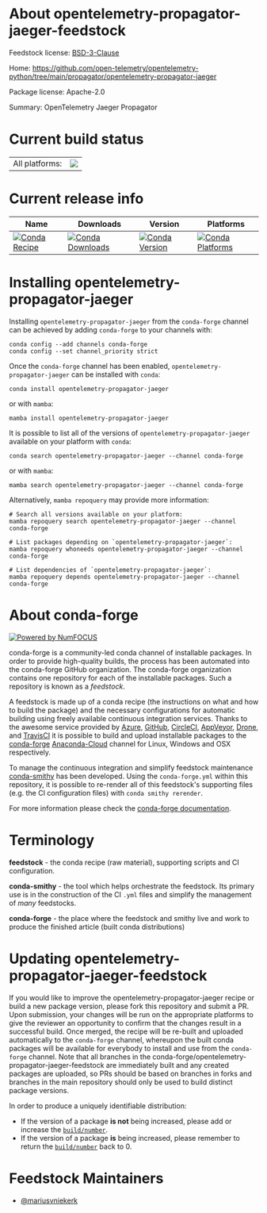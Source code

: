 About opentelemetry-propagator-jaeger-feedstock
===============================================

Feedstock license: [BSD-3-Clause](https://github.com/conda-forge/opentelemetry-propagator-jaeger-feedstock/blob/main/LICENSE.txt)

Home: https://github.com/open-telemetry/opentelemetry-python/tree/main/propagator/opentelemetry-propagator-jaeger

Package license: Apache-2.0

Summary: OpenTelemetry Jaeger Propagator

Current build status
====================


<table><tr><td>All platforms:</td>
    <td>
      <a href="https://dev.azure.com/conda-forge/feedstock-builds/_build/latest?definitionId=14549&branchName=main">
        <img src="https://dev.azure.com/conda-forge/feedstock-builds/_apis/build/status/opentelemetry-propagator-jaeger-feedstock?branchName=main">
      </a>
    </td>
  </tr>
</table>

Current release info
====================

| Name | Downloads | Version | Platforms |
| --- | --- | --- | --- |
| [![Conda Recipe](https://img.shields.io/badge/recipe-opentelemetry--propagator--jaeger-green.svg)](https://anaconda.org/conda-forge/opentelemetry-propagator-jaeger) | [![Conda Downloads](https://img.shields.io/conda/dn/conda-forge/opentelemetry-propagator-jaeger.svg)](https://anaconda.org/conda-forge/opentelemetry-propagator-jaeger) | [![Conda Version](https://img.shields.io/conda/vn/conda-forge/opentelemetry-propagator-jaeger.svg)](https://anaconda.org/conda-forge/opentelemetry-propagator-jaeger) | [![Conda Platforms](https://img.shields.io/conda/pn/conda-forge/opentelemetry-propagator-jaeger.svg)](https://anaconda.org/conda-forge/opentelemetry-propagator-jaeger) |

Installing opentelemetry-propagator-jaeger
==========================================

Installing `opentelemetry-propagator-jaeger` from the `conda-forge` channel can be achieved by adding `conda-forge` to your channels with:

```
conda config --add channels conda-forge
conda config --set channel_priority strict
```

Once the `conda-forge` channel has been enabled, `opentelemetry-propagator-jaeger` can be installed with `conda`:

```
conda install opentelemetry-propagator-jaeger
```

or with `mamba`:

```
mamba install opentelemetry-propagator-jaeger
```

It is possible to list all of the versions of `opentelemetry-propagator-jaeger` available on your platform with `conda`:

```
conda search opentelemetry-propagator-jaeger --channel conda-forge
```

or with `mamba`:

```
mamba search opentelemetry-propagator-jaeger --channel conda-forge
```

Alternatively, `mamba repoquery` may provide more information:

```
# Search all versions available on your platform:
mamba repoquery search opentelemetry-propagator-jaeger --channel conda-forge

# List packages depending on `opentelemetry-propagator-jaeger`:
mamba repoquery whoneeds opentelemetry-propagator-jaeger --channel conda-forge

# List dependencies of `opentelemetry-propagator-jaeger`:
mamba repoquery depends opentelemetry-propagator-jaeger --channel conda-forge
```


About conda-forge
=================

[![Powered by
NumFOCUS](https://img.shields.io/badge/powered%20by-NumFOCUS-orange.svg?style=flat&colorA=E1523D&colorB=007D8A)](https://numfocus.org)

conda-forge is a community-led conda channel of installable packages.
In order to provide high-quality builds, the process has been automated into the
conda-forge GitHub organization. The conda-forge organization contains one repository
for each of the installable packages. Such a repository is known as a *feedstock*.

A feedstock is made up of a conda recipe (the instructions on what and how to build
the package) and the necessary configurations for automatic building using freely
available continuous integration services. Thanks to the awesome service provided by
[Azure](https://azure.microsoft.com/en-us/services/devops/), [GitHub](https://github.com/),
[CircleCI](https://circleci.com/), [AppVeyor](https://www.appveyor.com/),
[Drone](https://cloud.drone.io/welcome), and [TravisCI](https://travis-ci.com/)
it is possible to build and upload installable packages to the
[conda-forge](https://anaconda.org/conda-forge) [Anaconda-Cloud](https://anaconda.org/)
channel for Linux, Windows and OSX respectively.

To manage the continuous integration and simplify feedstock maintenance
[conda-smithy](https://github.com/conda-forge/conda-smithy) has been developed.
Using the ``conda-forge.yml`` within this repository, it is possible to re-render all of
this feedstock's supporting files (e.g. the CI configuration files) with ``conda smithy rerender``.

For more information please check the [conda-forge documentation](https://conda-forge.org/docs/).

Terminology
===========

**feedstock** - the conda recipe (raw material), supporting scripts and CI configuration.

**conda-smithy** - the tool which helps orchestrate the feedstock.
                   Its primary use is in the construction of the CI ``.yml`` files
                   and simplify the management of *many* feedstocks.

**conda-forge** - the place where the feedstock and smithy live and work to
                  produce the finished article (built conda distributions)


Updating opentelemetry-propagator-jaeger-feedstock
==================================================

If you would like to improve the opentelemetry-propagator-jaeger recipe or build a new
package version, please fork this repository and submit a PR. Upon submission,
your changes will be run on the appropriate platforms to give the reviewer an
opportunity to confirm that the changes result in a successful build. Once
merged, the recipe will be re-built and uploaded automatically to the
`conda-forge` channel, whereupon the built conda packages will be available for
everybody to install and use from the `conda-forge` channel.
Note that all branches in the conda-forge/opentelemetry-propagator-jaeger-feedstock are
immediately built and any created packages are uploaded, so PRs should be based
on branches in forks and branches in the main repository should only be used to
build distinct package versions.

In order to produce a uniquely identifiable distribution:
 * If the version of a package **is not** being increased, please add or increase
   the [``build/number``](https://docs.conda.io/projects/conda-build/en/latest/resources/define-metadata.html#build-number-and-string).
 * If the version of a package **is** being increased, please remember to return
   the [``build/number``](https://docs.conda.io/projects/conda-build/en/latest/resources/define-metadata.html#build-number-and-string)
   back to 0.

Feedstock Maintainers
=====================

* [@mariusvniekerk](https://github.com/mariusvniekerk/)

